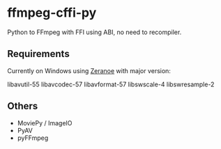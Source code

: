 ffmpeg-cffi-py
==============

Python to FFmpeg with FFI using ABI, no need to recompiler.

Requirements
------------

Currently on Windows using [Zeranoe](http://ffmpeg.zeranoe.com/builds/) with
major version:

libavutil-55
libavcodec-57
libavformat-57
libswscale-4
libswresample-2

Others
------
* MoviePy / ImageIO
* PyAV
* pyFFmpeg